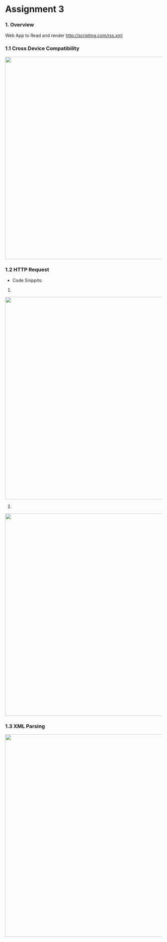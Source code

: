 # Assignment 3 
### 1. Overview
Web App to Read and render http://scripting.com/rss.xml 
### 1.1 Cross Device Compatibility

<p align=center>
<img src= "https://github.com/silverkeytech/summer-2023/assets/76080440/e379e921-d710-44d6-8a39-7ecbd83e357d" width="650"/>
</p>

### 1.2 HTTP Request
* Code Snippits:
1.
<p align=center>
<img src= "https://github.com/silverkeytech/summer-2023/assets/76080440/6bbf165a-0d7f-4d18-b9d5-02aa6d8f1378" width="650"/>
</p>

2.
<p align=center>
<img src= "https://github.com/silverkeytech/summer-2023/assets/76080440/e824835a-67e4-40a2-9392-67436b5c90cf" width="650"/>
</p>

### 1.3 XML Parsing
<p align=center>
<img src= "https://github.com/silverkeytech/summer-2023/assets/76080440/92bc41cb-3929-4f23-ae17-4a081922715b" width="650"/>
</p>
